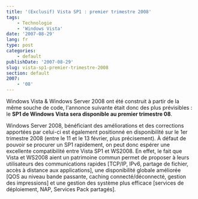 ```yaml
---
title: '(Exclusif) Vista SP1 : premier trimestre 2008'
tags:
    - Technologie
    - 'Windows Vista'
date: '2007-08-29'
lang: fr
type: post
categories:
    - default
publishDate: '2007-08-29'
slug: vista-sp1-premier-trimestre-2008
section: default
2007:
    - '08'
---
```


Windows Vista &amp; Windows Server 2008 ont été construit à partir de la même souche de code, l'annonce suivante était donc des plus prévisibles&nbsp;: le **SP1 de Windows Vista sera disponible au premier trimestre 08**.

<!--more-->

Windows Server 2008, bénéficiant des améliorations et des corrections apportées par celui-ci est également positionné en disponibilité sur le 1er trimestre 2008 (entre le 11 et le 13 février, plus précisement). À défaut de pouvoir se procurer un SP1 rapidement, on peut donc espérer une excellente compatibilité entre Vista SP1 et WS2008\. En effet, le fait que Vista et WS2008 aient un patrimoine commun permet de proposer à leurs utilisateurs des communications rapides [TCP/IP, IPv6, partage de fichier, accès à distance aux applications], une disponibilité globale améliorée [QOS au niveau bande passante, caching connecté/déconnecté, gestion des impressions] et une gestion des système plus efficace [services de déploiement, NAP, Services Pack partagés].